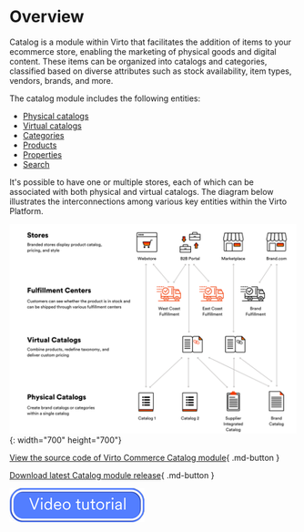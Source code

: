 # Overview

Catalog is a module within Virto that facilitates the addition of items to your ecommerce store, enabling the marketing of physical goods and digital content. These items can be organized into catalogs and categories, classified based on diverse attributes such as stock availability, item types, vendors, brands, and more.

The catalog module includes the following entities:

* [Physical catalogs](add-new-catalog.md#physical-catalogs)
* [Virtual catalogs](add-new-catalog.md#virtual-catalogs)
* [Categories](managing-categories.md)
* [Products](managing-products.md)
* [Properties](managing-properties.md)
* [Search](catalog-search.md)

It's possible to have one or multiple stores, each of which can be associated with both physical and virtual catalogs. The diagram below illustrates the interconnections among various key entities within the Virto Platform.

![Catalog Logical Overview](./media/overview/01_catalog_logical_overview_chart.png){: width="700" height="700"}

[View the source code of Virto Commerce Catalog module](https://github.com/VirtoCommerce/vc-module-catalog){ .md-button }

[Download latest Catalog module release](https://github.com/VirtoCommerce/vc-module-catalog/releases){ .md-button }


[![video tutorial](media/video-tutorial-button.png)](https://youtu.be/E3JX9xgLAZo?si=tq_CaZ5J1JXqNs1R)



